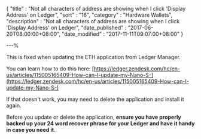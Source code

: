 {
"title"       : "Not all characters of address are showing when I click 'Display Address' on Ledger",
"sort"        : "16",
"category"    : "Hardware Wallets",
"description" : "Not all characters of address are showing when I click 'Display Address' on Ledger",
"date_published" : "2017-06-20T08:00:00+08:00",
"date_modified"  : "2017-11-11T09:07:00+08:00"
}

---%


This is fixed when updating the ETH application from Ledger Manager.

You can learn how to do this here: [https://ledger.zendesk.com/hc/en-us/articles/115005165409-How-can-I-update-my-Nano-S-](https://ledger.zendesk.com/hc/en-us/articles/115005165409-How-can-I-update-my-Nano-S-)

If that doesn't work, you may need to delete the application and install it again.

Before you update or delete the application, **ensure you have properly backed up your 24 word recover phrase for your Ledger and have it handy in case you need it**.
